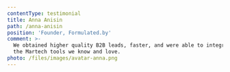 ```yaml
---
contentType: testimonial
title: Anna Anisin
path: /anna-anisin
position: 'Founder, Formulated.by'
comment: >-
  We obtained higher quality B2B leads, faster, and were able to integrate with
  the Martech tools we know and love.
photo: /files/images/avatar-anna.png
---
```

